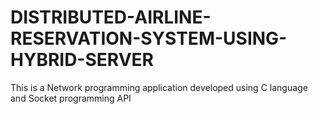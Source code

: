 # DISTRIBUTED-AIRLINE-RESERVATION-SYSTEM-USING-HYBRID-SERVER
This is a Network programming application developed using C language and Socket programming API
